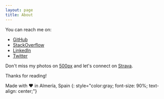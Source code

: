 ```yaml
---
layout: page
title: About
---
```


You can reach me on:

- [GitHub](https://github.com/klashxx)
- [StackOverflow](http://stackoverflow.com/users/1200821/klashxx?tab=profile)
- [LinkedIn](https://linkedin.com/in/juandiegogodoy)
- [Twitter](http://twitter.com/klashxx)

Don't miss my photos on [500px](https://500px.com/juan_diego) and let's connect on [Strava](https://www.strava.com/athletes/6498146).


Thanks for reading!   


Made with :heart: in Almería, Spain
{: style="color:gray; font-size: 90%; text-align: center;"}

